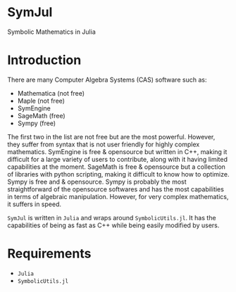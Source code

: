 # SymJul

Symbolic Mathematics in Julia

# Introduction

There are many Computer Algebra Systems (CAS) software such as:

- Mathematica (not free)
- Maple (not free)
- SymEngine
- SageMath (free)
- Sympy (free)

The first two in the list are not free but are the most powerful. However, they suffer from syntax that is not user friendly for highly complex mathematics. SymEngine is free & opensource but written in C++, making it difficult for a large variety of users to contribute, along with it having limited capabilities at the moment. SageMath is free & opensource but a collection of libraries with python scripting, making it difficult to know how to optimize. Sympy is free and & opensource. Sympy is probably the most straightforward of the opensource softwares and has the most capabilities in terms of algebraic manipulation. However, for very complex mathematics, it suffers in speed. 

`SymJul` is written in `Julia` and wraps around `SymbolicUtils.jl`. It has the capabilities of being as fast as C++ while being easily modified by users. 

# Requirements

- `Julia`
- `SymbolicUtils.jl`

